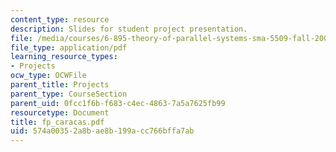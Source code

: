 ```yaml
---
content_type: resource
description: Slides for student project presentation.
file: /media/courses/6-895-theory-of-parallel-systems-sma-5509-fall-2003/574a00352a8bae8b199acc766bffa7ab_fp_caracas.pdf
file_type: application/pdf
learning_resource_types:
- Projects
ocw_type: OCWFile
parent_title: Projects
parent_type: CourseSection
parent_uid: 0fcc1f6b-f683-c4ec-4863-7a5a7625fb99
resourcetype: Document
title: fp_caracas.pdf
uid: 574a0035-2a8b-ae8b-199a-cc766bffa7ab
---
```

